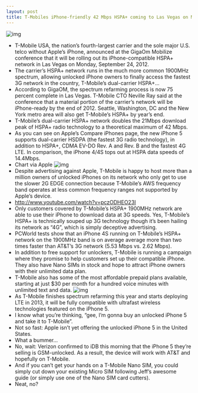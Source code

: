 ```yaml
---
layout: post
title: T-Mobiles iPhone-friendly 42 Mbps HSPA+ coming to Las Vegas on Monday
---
```

![img](http://media.idownloadblog.com/wp-content/uploads/2012/04/Cell-tower-Flickr-user-forklift.jpeg)
* T-Mobile USA, the nation’s fourth-largest carrier and the sole major U.S. telco without Apple’s iPhone, announced at the GigaOm Mobilize conference that it will be rolling out its iPhone-compatible HSPA+ network in Las Vegas on Monday, September 24, 2012.
* The carrier’s HSPA+ network runs in the much more common 1900MHz spectrum, allowing unlocked iPhone owners to finally access the fastest 3G network in the country, T-Mobile’s dual-carrier HSPA+…
* According to GigaOM, the spectrum refarming process is now 75 percent complete in Las Vegas. T-Mobile CTO Neville Ray said at the conference that a material portion of the carrier’s network will be iPhone-ready by the end of 2012. Seattle, Washington, DC and the New York metro area will also get T-Mobile’s HSPA+ by year’s end.
* T-Mobile’s dual-carrier HSPA+ network doubles the 21Mbps download peak of HSPA+ radio technology to a theoretical maximum of 42 Mbps.
* As you can see on Apple’s Compare iPhones page, the new iPhone 5 supports dual-carrier HSDPA (the fastest 3G radio technology), in addition to HSPA+, CDMA EV-DO Rev. A and Rev. B and the fastest 4G LTE. In comparison, the iPhone 4/4S tops out at HSPA data speeds of 14.4Mbps.
* Chart via Apple
![img](http://media.idownloadblog.com/wp-content/uploads/2012/09/iPhone-5-cellular-speeds.png)
* Despite advertising against Apple, T-Mobile is happy to host more than a million owners of unlocked iPhones on its network who only get to use the slower 2G EDGE connection because T-Mobile’s AWS frequency band operates at less common frequency ranges not supported by Apple’s device.
* http://www.youtube.com/watch?v=pczODHEO23I
* Only customers covered by T-Mobile’s HSPA+ 1900MHz network are able to use their iPhone to download data at 3G speeds. Yes, T-Mobile’s HSPA+ is technically souped up 3G technology though it’s been hailing its network as “4G”, which is simply deceptive advertising.
* PCWorld tests show that an iPhone 4S running on T-Mobile’s HSPA+ network on the 1900MHz band is on average average more than two times faster than AT&T’s 3G network (5.53 Mbps vs. 2.62 Mbps).
* In addition to free support for unlockers, T-Mobile is running a campaign where they promise to help customers set up their compatible iPhone. They also have Nano SIMs in stock and hope to attract iPhone owners with their unlimited data plan.
* T-Mobile also has some of the most affordable prepaid plans available, starting at just $30 per month for a hundred voice minutes with unlimited text and data.
![img](http://media.idownloadblog.com/wp-content/uploads/2012/09/iPhone-5-two-up-front-back-flat.jpg)
* As T-Mobile finishes spectrum refarming this year and starts deploying LTE in 2013, it will be fully compatible with ultrafast wireless technologies featured on the iPhone 5.
* I know what you’re thinking, “gee, I’m gonna buy an unlocked iPhone 5 and take it to T-Mobile”.
* Not so fast: Apple isn’t yet offering the unlocked iPhone 5 in the United States.
* What a bummer…
* No, wait: Verizon confirmed to iDB this morning that the iPhone 5 they’re selling is GSM-unlocked. As a result, the device will work with AT&T and hopefully on T-Mobile.
* And if you can’t get your hands on a T-Mobile Nano SIM, you could simply cut down your existing Micro SIM following Jeff’s awesome guide (or simply use one of the Nano SIM card cutters).
* Neat, no?

